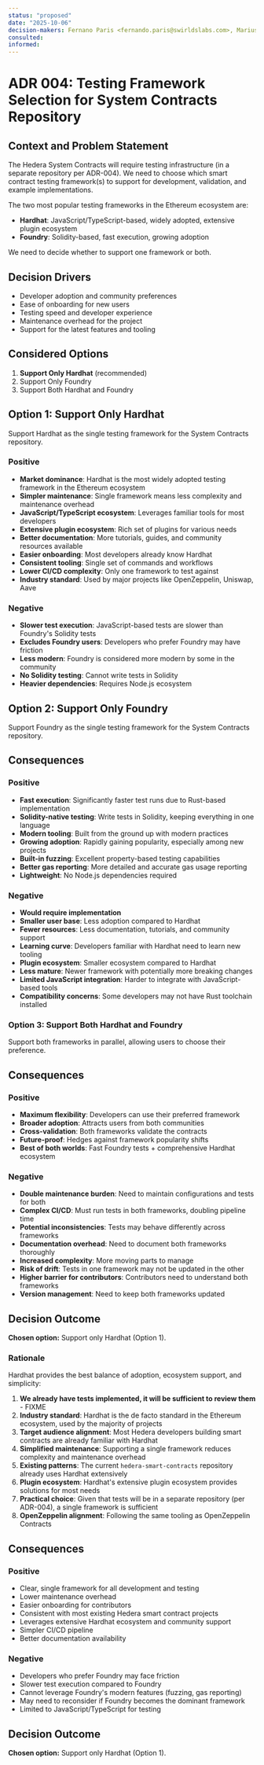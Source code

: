 ```yaml
---
status: "proposed"
date: "2025-10-06"
decision-makers: Fernano Paris <fernando.paris@swirldslabs.com>, Mariusz Jasuwienas <mariusz.jasuwienas@arianelabs.com>, Michal Walczak <michal.walczak@arianelabs.com>, Piotr Swierzy <piotr.swierzy@arianelabs.com>
consulted:
informed:
---
```


# ADR 004: Testing Framework Selection for System Contracts Repository

## Context and Problem Statement

The Hedera System Contracts will require testing infrastructure (in a separate repository per ADR-004). We need to choose which smart contract testing framework(s) to support for development, validation, and example implementations.

The two most popular testing frameworks in the Ethereum ecosystem are:
- **Hardhat**: JavaScript/TypeScript-based, widely adopted, extensive plugin ecosystem
- **Foundry**: Solidity-based, fast execution, growing adoption

We need to decide whether to support one framework or both.

## Decision Drivers

- Developer adoption and community preferences
- Ease of onboarding for new users
- Testing speed and developer experience
- Maintenance overhead for the project
- Support for the latest features and tooling

## Considered Options

1. **Support Only Hardhat** (recommended)
2. Support Only Foundry
3. Support Both Hardhat and Foundry

## Option 1: Support Only Hardhat

Support Hardhat as the single testing framework for the System Contracts repository.

### Positive

- **Market dominance**: Hardhat is the most widely adopted testing framework in the Ethereum ecosystem
- **Simpler maintenance**: Single framework means less complexity and maintenance overhead
- **JavaScript/TypeScript ecosystem**: Leverages familiar tools for most developers
- **Extensive plugin ecosystem**: Rich set of plugins for various needs
- **Better documentation**: More tutorials, guides, and community resources available
- **Easier onboarding**: Most developers already know Hardhat
- **Consistent tooling**: Single set of commands and workflows
- **Lower CI/CD complexity**: Only one framework to test against
- **Industry standard**: Used by major projects like OpenZeppelin, Uniswap, Aave

### Negative

- **Slower test execution**: JavaScript-based tests are slower than Foundry's Solidity tests
- **Excludes Foundry users**: Developers who prefer Foundry may have friction
- **Less modern**: Foundry is considered more modern by some in the community
- **No Solidity testing**: Cannot write tests in Solidity
- **Heavier dependencies**: Requires Node.js ecosystem

## Option 2: Support Only Foundry

Support Foundry as the single testing framework for the System Contracts repository.

## Consequences

### Positive

- **Fast execution**: Significantly faster test runs due to Rust-based implementation
- **Solidity-native testing**: Write tests in Solidity, keeping everything in one language
- **Modern tooling**: Built from the ground up with modern practices
- **Growing adoption**: Rapidly gaining popularity, especially among new projects
- **Built-in fuzzing**: Excellent property-based testing capabilities
- **Better gas reporting**: More detailed and accurate gas usage reporting
- **Lightweight**: No Node.js dependencies required

### Negative
- **Would require implementation**
- **Smaller user base**: Less adoption compared to Hardhat
- **Fewer resources**: Less documentation, tutorials, and community support
- **Learning curve**: Developers familiar with Hardhat need to learn new tooling
- **Plugin ecosystem**: Smaller ecosystem compared to Hardhat
- **Less mature**: Newer framework with potentially more breaking changes
- **Limited JavaScript integration**: Harder to integrate with JavaScript-based tools
- **Compatibility concerns**: Some developers may not have Rust toolchain installed

### Option 3: Support Both Hardhat and Foundry

Support both frameworks in parallel, allowing users to choose their preference.

## Consequences

### Positive

- **Maximum flexibility**: Developers can use their preferred framework
- **Broader adoption**: Attracts users from both communities
- **Cross-validation**: Both frameworks validate the contracts
- **Future-proof**: Hedges against framework popularity shifts
- **Best of both worlds**: Fast Foundry tests + comprehensive Hardhat ecosystem

### Negative

- **Double maintenance burden**: Need to maintain configurations and tests for both
- **Complex CI/CD**: Must run tests in both frameworks, doubling pipeline time
- **Potential inconsistencies**: Tests may behave differently across frameworks
- **Documentation overhead**: Need to document both frameworks thoroughly
- **Increased complexity**: More moving parts to manage
- **Risk of drift**: Tests in one framework may not be updated in the other
- **Higher barrier for contributors**: Contributors need to understand both frameworks
- **Version management**: Need to keep both frameworks updated

## Decision Outcome

**Chosen option:** Support only Hardhat (Option 1).

### Rationale

Hardhat provides the best balance of adoption, ecosystem support, and simplicity:

1. **We already have tests implemented, it will be sufficient to review them** - FIXME 
2. **Industry standard**: Hardhat is the de facto standard in the Ethereum ecosystem, used by the majority of projects
3. **Target audience alignment**: Most Hedera developers building smart contracts are already familiar with Hardhat
4. **Simplified maintenance**: Supporting a single framework reduces complexity and maintenance overhead
5. **Existing patterns**: The current `hedera-smart-contracts` repository already uses Hardhat extensively
6. **Plugin ecosystem**: Hardhat's extensive plugin ecosystem provides solutions for most needs
7. **Practical choice**: Given that tests will be in a separate repository (per ADR-004), a single framework is sufficient
8. **OpenZeppelin alignment**: Following the same tooling as OpenZeppelin Contracts

## Consequences

### Positive

- Clear, single framework for all development and testing
- Lower maintenance overhead
- Easier onboarding for contributors
- Consistent with most existing Hedera smart contract projects
- Leverages extensive Hardhat ecosystem and community support
- Simpler CI/CD pipeline
- Better documentation availability

### Negative

- Developers who prefer Foundry may face friction
- Slower test execution compared to Foundry
- Cannot leverage Foundry's modern features (fuzzing, gas reporting)
- May need to reconsider if Foundry becomes the dominant framework
- Limited to JavaScript/TypeScript for testing


## Decision Outcome

**Chosen option:** Support only Hardhat (Option 1).
